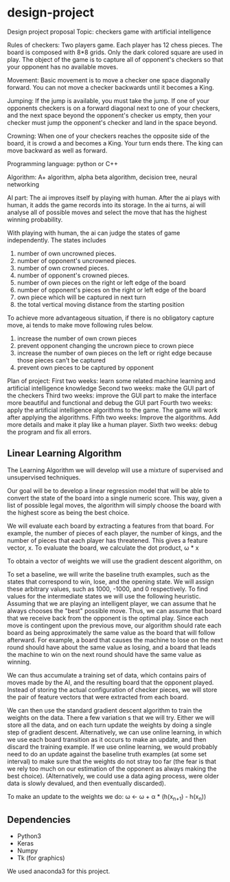 # design-project
Design project proposal
Topic: checkers game with artificial intelligence



Rules of checkers: Two players game. Each player has 12 chess pieces. The board is composed with 8*8 grids. Only the dark colored square
are used in play. The object of the game is to capture all of opponent's checkers so that your opponent has no available moves.

Movement: Basic movement is to move a checker one space diagonally forward. You can not move a checker backwards until it becomes a King.

Jumping: If the jump is available, you must take the jump. If one of your opponents checkers is on a forward diagonal next to one of your
checkers, and the next space beyond the opponent's checker us empty, then your checker must jump the opponent's checker and land in the
space beyond.

Crowning: When one of your checkers reaches the opposite side of the board, it is crowd a and becomes a King. Your turn ends there. The
king can move backward as well as forward.

Programming language: python or C++

Algorithm: A+ algorithm, alpha beta algorithm, decision tree, neural networking

AI part: The ai improves itself by playing with human. After the ai plays with human, it adds the game records into its storage. In the ai turns, ai will analyse all of possible moves and select the move that has the highest winning probability.

With playing with human, the ai can judge the states of game independently. The states includes
1. number of own uncrowned pieces.
2. number of opponent's uncrowned pieces.
3. number of own crowned pieces.
4. number of opponent's crowned pieces.
5. number of own pieces on the right or left edge of the board
6. number of opponent's pieces on the right or left edge of the board
7. own piece which will be captured in next turn
8. the total vertical moving distance from the starting position

To achieve more advantageous situation, if there is no obligatory capture move, ai tends to make move following rules below.
1. increase the number of own crown pieces
2. prevent opponent changing the uncrown piece to crown piece
3. increase the number of own pieces on the left or right edge because those pieces can't be captured
4. prevent own pieces to be captured by opponent

Plan of project:
First two weeks: learn some related machine learning and artificial intelligence knowledge
Second two weeks: make the GUI part of the checkers
Third two weeks: improve the GUI part to make the interface more beautiful and functional and debug the GUI part
Fourth two weeks: apply the artificial intelligence algorithms to the game. The game will work after applying the algorithms.
Fifth two weeks: Improve the algorithms. Add more details and make it play like a human player.
Sixth two weeks: debug the program and fix all errors.

## Linear Learning Algorithm

The Learning Algorithm we will develop will use a mixture of supervised and unsupervised techniques.

Our goal will be to develop a linear regression model that will be able to convert the state of the board into a single numeric score. This way, given a list of possible legal moves, the algorithm will simply choose the board with the highest score as being the best choice.

We will evaluate each board by extracting a features from that board. For example, the number of pieces of each player, the number of kings, and the number of pieces that each player has threatened. This gives a feature vector, x. To evaluate the board, we calculate the dot product, &omega; * x

To obtain a vector of weights we will use the gradient descent algorithm, on

To set a baseline, we will write the baseline truth examples, such as the states that correspond to win, lose, and the opening state. We will assign these arbitrary values, such as 1000, -1000, and 0 respectively. To find values for the intermediate states we will use the following heuristic. Assuming that we are playing an intelligent player, we can assume that he always chooses the "best" possible move. Thus, we can assume that board that we receive back from the opponent is the optimal play. Since each move is contingent upon the previous move, our algorithm should rate each board as being approximately the same value as the board that will follow afterward. For example, a board that causes the machine to lose on the next round should have about the same value as losing, and a board that leads the machine to win on the next round should have the same value as winning.

We can thus accumulate a training set of data, which contains pairs of moves made by the AI, and the resulting board that the opponent played. Instead of storing the actual configuration of checker pieces, we will store the pair of feature vectors that were extracted from each board.

We can then use the standard gradient descent algorithm to train the weights on the data. There a few variation s that we will try. Either we will store all the data, and on each turn update the weights by doing a single step of gradient descent. Alternatively, we can use online learning, in which we use each board transition as it occurs to make an update, and then discard the training example. If we use online learning, we would probably need to do an update against the baseline truth examples (at some set interval) to make sure that the weights do not stray too far (the fear is that we rely too much on our estimation of the opponent as always making the best choice). (Alternatively, we could use a data aging process, were older data is slowly devalued, and then eventually discarded).

To make an update to the weights we do: &omega; <- &omega; + &alpha; * (h(x<sub>n+1</sub>) - h(x<sub>n</sub>))

## Dependencies

* Python3
* Keras
* Numpy
* Tk (for graphics)

We used anaconda3 for this project.
